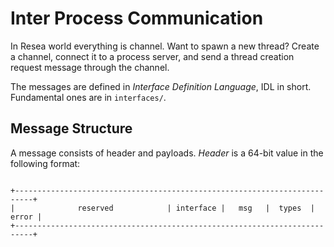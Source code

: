 Inter Process Communication
===========================

In Resea world everything is channel. Want to spawn a new thread? Create a channel, connect
it to a process server, and send a thread creation request message through the channel.

The messages are defined in *Interface Definition Language*, IDL in short. Fundamental ones are
in `interfaces/`.

Message Structure
------------------

A message consists of header and payloads. *Header* is a 64-bit value in the following format:

```

+--------------------------------------------------------------------------+
|              reserved            | interface |   msg   |  types  | error |
+--------------------------------------------------------------------------+
```
